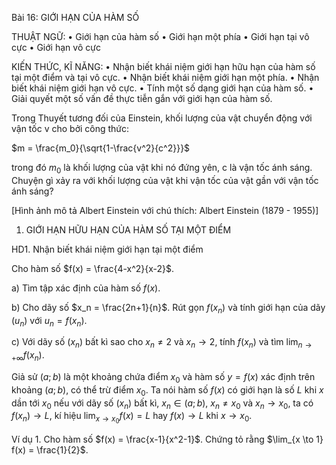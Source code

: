 Bài 16: GIỚI HẠN CỦA HÀM SỐ

THUẬT NGỮ:
• Giới hạn của hàm số
• Giới hạn một phía
• Giới hạn tại vô cực
• Giới hạn vô cực

KIẾN THỨC, KĨ NĂNG:
• Nhận biết khái niệm giới hạn hữu hạn của hàm số tại một điểm và tại vô cực.
• Nhận biết khái niệm giới hạn một phía.
• Nhận biết khái niệm giới hạn vô cực.
• Tính một số dạng giới hạn của hàm số.
• Giải quyết một số vấn đề thực tiễn gắn với giới hạn của hàm số.

Trong Thuyết tương đối của Einstein, khối lượng của vật chuyển động với vận tốc v cho bởi công thức:

$m = \frac{m_0}{\sqrt{1-\frac{v^2}{c^2}}}$

trong đó $m_0$ là khối lượng của vật khi nó đứng yên, c là vận tốc ánh sáng. Chuyện gì xảy ra với khối lượng của vật khi vận tốc của vật gần với vận tốc ánh sáng?

[Hình ảnh mô tả Albert Einstein với chú thích: Albert Einstein (1879 - 1955)]

1. GIỚI HẠN HỮU HẠN CỦA HÀM SỐ TẠI MỘT ĐIỂM

HD1. Nhận biết khái niệm giới hạn tại một điểm

Cho hàm số $f(x) = \frac{4-x^2}{x-2}$.

a) Tìm tập xác định của hàm số $f(x)$.

b) Cho dãy số $x_n = \frac{2n+1}{n}$. Rút gọn $f(x_n)$ và tính giới hạn của dãy $(u_n)$ với $u_n = f(x_n)$.

c) Với dãy số $(x_n)$ bất kì sao cho $x_n ≠ 2$ và $x_n \to 2$, tính $f(x_n)$ và tìm $\lim_{n \to +\infty} f(x_n)$.

Giả sử $(a; b)$ là một khoảng chứa điểm $x_0$ và hàm số $y = f(x)$ xác định trên khoảng $(a; b)$, có thể trừ điểm $x_0$. Ta nói hàm số $f(x)$ có giới hạn là số $L$ khi $x$ dần tới $x_0$ nếu với dãy số $(x_n)$ bất kì, $x_n \in (a; b)$, $x_n ≠ x_0$ và $x_n \to x_0$, ta có $f(x_n) \to L$, kí hiệu $\lim_{x \to x_0} f(x) = L$ hay $f(x) \to L$ khi $x \to x_0$.

Ví dụ 1. Cho hàm số $f(x) = \frac{x-1}{x^2-1}$. Chứng tỏ rằng $\lim_{x \to 1} f(x) = \frac{1}{2}$.